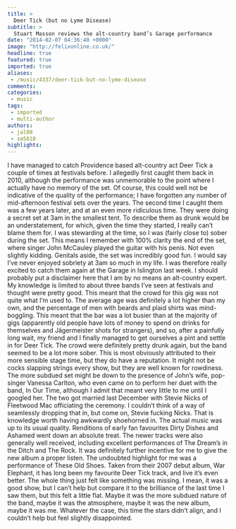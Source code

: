 ```yaml
---
title: >
  Deer Tick (but no Lyme Disease)
subtitle: >
  Stuart Masson reviews the alt-country band’s Garage performance
date: "2014-02-07 04:36:40 +0000"
image: "http://felixonline.co.uk/"
headline: true
featured: true
imported: true
aliases:
 - /music/4337/deer-tick-but-no-lyme-disease
comments:
categories:
 - music
tags:
 - imported
 - multi-author
authors:
 - jal08
 - sm5810
highlights:
---
```


I have managed to catch Providence based alt-country act Deer Tick a couple of times at festivals before. I allegedly first caught them back in 2010, although the performance was unmemorable to the point where I actually have no memory of the set. Of course, this could well not be indicative of the quality of the performance; I have forgotten any number of mid-afternoon festival sets over the years.
The second time I caught them was a few years later, and at an even more ridiculous time. They were doing a secret set at 3am in the smallest tent. To describe them as drunk would be an understatement, for which, given the time they started, I really can’t blame them for. I was stewarding at the time, so I was (fairly close to) sober during the set. This means I remember with 100% clarity the end of the set, where singer John McCauley played the guitar with his penis. Not even slightly kidding. Genitals aside, the set was incredibly good fun. I would say I’ve never enjoyed sobriety at 3am so much in my life.
I was therefore really excited to catch them again at the Garage in Islington last week. I should probably put a disclaimer here that I am by no means an alt-country expert. My knowledge is limited to about three bands I’ve seen at festivals and thought were pretty good. This meant that the crowd for this gig was not quite what I’m used to. The average age was definitely a lot higher than my own, and the percentage of men with beards and plaid shirts was mind-boggling. This meant that the bar was a lot busier than at the majority of gigs (apparently old people have lots of money to spend on drinks for themselves and Jägermeister shots for strangers), and so, after a painfully long wait, my friend and I finally managed to get ourselves a pint and settle in for Deer Tick.
The crowd were definitely pretty drunk again, but the band seemed to be a lot more sober. This is most obviously attributed to their more sensible stage time, but they do have a reputation. It might not be cocks slapping strings every show, but they are well known for rowdiness. The more subdued set might be down to the presence of John’s wife, pop-singer Vanessa Carlton, who even came on to perform her duet with the band, In Our Time, although I admit that meant very little to me until I googled her. The two got married last December with Stevie Nicks of Fleetwood Mac officiating the ceremony. I couldn’t think of a way of seamlessly dropping that in, but come on, Stevie fucking Nicks. That is knowledge worth having awkwardly shoehorned in.
The actual music was up to its usual quality. Renditions of early fan favourites Dirty Dishes and Ashamed went down an absolute treat. The newer tracks were also generally well received, including excellent performances of The Dream’s in the Ditch and The Rock. It was definitely further incentive for me to give the new album a proper listen.
The undoubted highlight for me was a performance of These Old Shoes. Taken from their 2007 debut album, War Elephant, it has long been my favourite Deer Tick track, and live it’s even better.
The whole thing just felt like something was missing. I mean, it was a good show, but I can’t help but compare it to the brilliance of the last time I saw them, but this felt a little flat. Maybe it was the more subdued nature of the band, maybe it was the atmosphere, maybe it was the new album, maybe it was me. Whatever the case, this time the stars didn’t align, and I couldn’t help but feel slightly disappointed.
